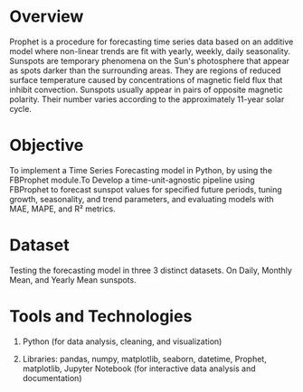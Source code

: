 # Overview
Prophet is a procedure for forecasting time series data based on an additive model where non-linear trends are fit with yearly, weekly, daily seasonality. Sunspots are temporary phenomena on the Sun's photosphere that appear as spots darker than the surrounding areas. They are regions of reduced surface temperature caused by concentrations of magnetic field flux that inhibit convection. Sunspots usually appear in 
pairs of opposite magnetic polarity. Their number varies according to the approximately 11-year solar cycle.

# Objective
To implement a Time Series Forecasting model in Python, by using the FBProphet module.To Develop a time-unit-agnostic pipeline using FBProphet to forecast sunspot values for specified future periods, tuning growth, seasonality, and trend parameters, and evaluating models with MAE, MAPE, and R² metrics.

# Dataset
Testing the forecasting model in three 3 distinct datasets. On Daily, Monthly Mean, and Yearly Mean sunspots.

# Tools and Technologies
1) Python (for data analysis, cleaning, and visualization)

2) Libraries: pandas, numpy, matplotlib, seaborn, datetime, Prophet, matplotlib, Jupyter Notebook (for interactive data analysis and documentation)



